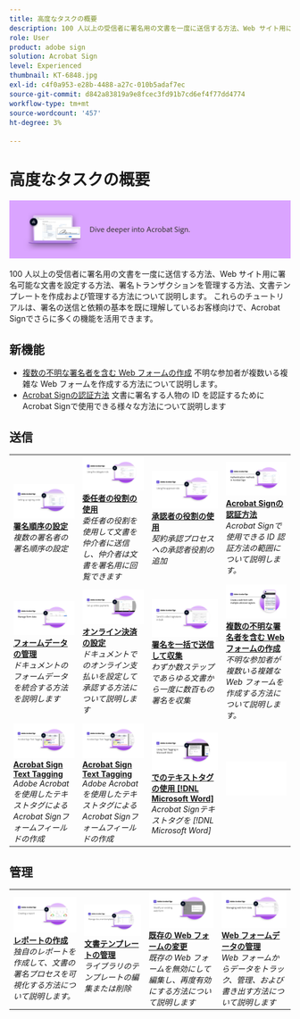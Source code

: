 ```yaml
---
title: 高度なタスクの概要
description: 100 人以上の受信者に署名用の文書を一度に送信する方法、Web サイト用に署名可能な文書を設定する方法、署名トランザクションを管理する方法、文書テンプレートを作成および管理する方法について説明します。
role: User
product: adobe sign
solution: Acrobat Sign
level: Experienced
thumbnail: KT-6848.jpg
exl-id: c4f0a953-e28b-4488-a27c-010b5adaf7ec
source-git-commit: d842a83819a9e8fcec3fd91b7cd6ef4f77dd4774
workflow-type: tm+mt
source-wordcount: '457'
ht-degree: 3%

---
```


# 高度なタスクの概要

![高度な画像への署名](../assets/Hero-Advanced.png)

100 人以上の受信者に署名用の文書を一度に送信する方法、Web サイト用に署名可能な文書を設定する方法、署名トランザクションを管理する方法、文書テンプレートを作成および管理する方法について説明します。 これらのチュートリアルは、署名の送信と依頼の基本を既に理解しているお客様向けで、Acrobat Signでさらに多くの機能を活用できます。

## 新機能

* [複数の不明な署名者を含む Web フォームの作成](webform-multiple-signers.md)
不明な参加者が複数いる複雑な Web フォームを作成する方法について説明します。
* [Acrobat Signの認証方法](authentication-methods.md)
文書に署名する人物の ID を認証するためにAcrobat Signで使用できる様々な方法について説明します

## 送信

<table style="table-layout:fixed">
<tr>
  <td>
    <a href="setting-up-routing.md">
      <img alt="署名順序の設定" src="../assets/Routing.png">
    </a>
    <div>
    <a href="setting-up-routing.md"><strong>署名順序の設定</strong></a>
    </div>
    <em>複数の署名者の署名順序の設定</em>
    <br>
  </td>
  <td>
    <a href="delegate-signature.md">
      <img alt="他のユーザーへの委任" src="../assets/Delegating.png" />
    </a>  
    <div>
    <a href="delegate-signature.md"><strong>委任者の役割の使用</strong></a>
    </div>
    <em>委任者の役割を使用して文書を仲介者に送信し、仲介者は文書を署名用に回覧できます</em>
    <br>
  </td>
  <td>
    <a href="add-an-approver.md">
      <img alt="承認者の役割の使用" src="../assets/Approver.png" />
    </a>
    <div>
    <a href="add-an-approver.md"><strong>承認者の役割の使用</strong></a>
    </div>
    <em>契約承認プロセスへの承認者役割の追加</em>
    <br>
  </td>
  <td>
    <a href="authentication-methods.md">
      <img alt="Acrobat Signの認証方法" src="../assets/authentication.png" />
    </a>
    <div>
    <a href="authentication-methods.md"><strong>Acrobat Signの認証方法</strong></a>
    </div>
    <em>Acrobat Signで使用できる ID 認証方法の範囲について説明します。</em>
    <br>
  </td>
</tr>
<tr>
  <td>
      <a href="manage-form-data.md">
        <img alt="フォームデータの管理" src="../assets/manage-form-data.png" />
      </a>
      <div>
      <a href="manage-form-data.md"><strong>フォームデータの管理</strong></a>
      </div>
      <em>ドキュメントのフォームデータを統合する方法を説明します</em>
      <br>
    </td>
  <td>
    <a href="set-up-online-payments.md">
      <img alt="オンライン決済の設定" src="../assets/Payments.png" />
    </a>
    <div>
    <a href="set-up-online-payments.md"><strong>オンライン決済の設定</strong></a>
    </div>
    <em>ドキュメントでのオンライン支払いを設定して承認する方法について説明します</em>
    <br>
  </td>
  <td>
      <a href="megasign.md">
        <img alt="署名を一括で送信して収集" src="../assets/Megasign.png" />
      </a>
      <div>
      <a href="megasign.md"><strong>署名を一括で送信して収集</strong></a>
      </div>
      <em>わずか数ステップであらゆる文書から一度に数百もの署名を収集</em>
      <br>
  </td>
  <td>
    <a href="webform-multiple-signers.md">
        <img alt="複数の不明な署名者を含む Web フォームの作成" src="../assets/Web-form-unknown.png" />
    </a>
    <div>
    <a href="webform-multiple-signers.md"><strong>複数の不明な署名者を含む Web フォームの作成</strong></a>
    </div>
    <em>不明な参加者が複数いる複雑な Web フォームを作成する方法について説明します。</em>
    <br>
  </td>
</tr>
<tr>
  <td>
      <a href="adobe-sign-text-tagging.md">
        <img alt="Acrobat Sign Text Tagging" src="../assets/Text-Tagging.png" />
    </a>
      <div>
      <a href="adobe-sign-text-tagging.md"><strong>Acrobat Sign Text Tagging</strong></a>
      </div>
      <em>Adobe Acrobatを使用したテキストタグによるAcrobat Signフォームフィールドの作成</em>
      <br>
    </td>
  <td>
      <a href="adobe-sign-text-tagging.md">
        <img alt="Acrobat Sign Text Tagging" src="../assets/Text-Tagging.png" />
    </a>
      <div>
      <a href="adobe-sign-text-tagging.md"><strong>Acrobat Sign Text Tagging</strong></a>
      </div>
      <em>Adobe Acrobatを使用したテキストタグによるAcrobat Signフォームフィールドの作成</em>
      <br>
    </td>
  <td>
    <a href="text-tagging-word.md">
      <img alt="でのテキストタグの使用 [!DNL Microsoft Word]" src="../assets/Wordtexttagging.png" />
  </a>
    <div>
    <a href="text-tagging-word.md"><strong>でのテキストタグの使用 [!DNL Microsoft Word]</strong></a>
    </div>
    <em>Acrobat Signテキストタグを [!DNL Microsoft Word]</em>
    <br>
  </td>
  <td>
    <img alt="スペーサー" src="../assets/Whitespacer.png" />
    <div>
    <br>
  </td>
</tr>
</table>

## 管理

<table style="table-layout:fixed">
<tr>
<td>
    <a href="creating-a-report.md">
      <img alt="レポートの作成" src="../assets/Report.png" />
    </a>
    <div>
    <a href="creating-a-report.md"><strong>レポートの作成</strong></a>
    </div>
    <em>独自のレポートを作成して、文書の署名プロセスを可視化する方法について説明します。</em>
    <br>
  </td>
  <td>
    <a href="edit-a-template.md">
      <img alt="文書テンプレートの管理" src="../assets/ManageTemplate.png" />
    </a>
    <div>
    <a href="edit-a-template.md"><strong>文書テンプレートの管理</strong></a>
    </div>
    <em>ライブラリのテンプレートの編集または削除</em>
    <br>
  </td>
  <td>
    <a href="modify-webform.md">
      <img alt="既存の Web フォームの変更" src="../assets/Modifywebform.png" />
    </a>
    <div>
    <a href="modify-webform.md"><strong>既存の Web フォームの変更</strong></a>
    </div>
    <em>既存の Web フォームを無効にして編集し、再度有効にする方法について説明します</em>
    <br>
  </td>  
  <td>
    <a href="manage-webform-data.md">
      <img alt="Web フォームデータの管理" src="../assets/Managewebform.png" />
    </a>
    <div>
    <a href="manage-webform-data.md"><strong>Web フォームデータの管理</strong></a>
    </div>
    <em>Web フォームからデータをトラック、管理、および書き出す方法について説明します</em>
    <br>
  </td>  
</tr>
</table>